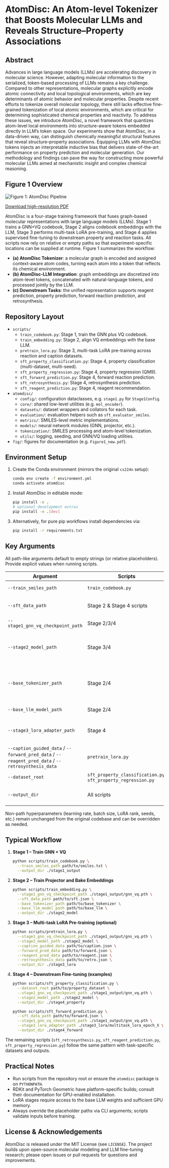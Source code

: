 # AtomDisc: An Atom-level Tokenizer that Boosts Molecular LLMs and Reveals Structure–Property Associations

## Abstract

Advances in large language models (LLMs) are accelerating discovery in molecular science. However, adapting molecular information to the serialized, token-based processing of LLMs remains a key challenge. Compared to other representations, molecular graphs explicitly encode atomic connectivity and local topological environments, which are key determinants of atomic behavior and molecular properties. Despite recent efforts to tokenize overall molecular topology, there still lacks effective fine-grained tokenization of local atomic environments, which are critical for determining sophisticated chemical properties and reactivity. 
To address these issues, we introduce AtomDisc, a novel framework that quantizes atom-level local environments into structure-aware tokens embedded directly in LLM’s token space. 
Our experiments show that AtomDisc, in a data-driven way, can distinguish chemically meaningful structural features that reveal structure–property associations. Equipping LLMs with AtomDisc tokens injects an interpretable inductive bias that delivers state-of-the-art performance on property prediction and molecular generation. Our methodology and findings can pave the way for constructing more powerful molecular LLMs aimed at mechanistic insight and complex chemical reasoning.

## Figure 1 Overview

![Figure 1: AtomDisc Pipeline](fig/Figure1_new.png)

[Download high-resolution PDF](fig/Figure1_new.pdf)


AtomDisc is a four-stage training framework that fuses graph-based molecular representations with large language models (LLMs). Stage 1 trains a GNN+VQ codebook, Stage 2 aligns codebook embeddings with the LLM, Stage 3 performs multi-task LoRA pre-training, and Stage 4 applies supervised fine-tuning to downstream property and reaction tasks. All scripts now rely on relative or empty paths so that experiment-specific locations can be supplied at runtime. Figure 1 summarizes the workflow:
- **(a) AtomDisc Tokenizer**: a molecular graph is encoded and assigned context-aware atom codes, turning each atom into a token that reflects its chemical environment.
- **(b) AtomDisc-LLM Integration**: graph embeddings are discretized into atom-level tokens, concatenated with natural-language tokens, and processed jointly by the LLM.
- **(c) Downstream Tasks**: the unified representation supports reagent prediction, property prediction, forward reaction prediction, and retrosynthesis.

## Repository Layout

- `scripts/`
  - `train_codebook.py`: Stage 1, train the GNN plus VQ codebook.
  - `train_embedding.py`: Stage 2, align VQ embeddings with the base LLM.
  - `pretrain_lora.py`: Stage 3, multi-task LoRA pre-training across reaction and caption datasets.
  - `sft_property_classification.py`: Stage 4, property classification (multi-dataset, multi-seed).
  - `sft_property_regression.py`: Stage 4, property regression (QM9).
  - `sft_forward_prediction.py`: Stage 4, forward reaction prediction.
  - `sft_retrosynthesis.py`: Stage 4, retrosynthesis prediction.
  - `sft_reagent_prediction.py`: Stage 4, reagent recommendation.
- `atomdisc/`
  - `config/`: configuration dataclasses, e.g. `stage1.py` for `Stage1Config`.
  - `core/`: shared low-level utilities (e.g. `mol_encoder`).
  - `datasets/`: dataset wrappers and collators for each task.
  - `evaluation/`: evaluation helpers such as `sft_evaluator_smiles`.
  - `metrics/`: SMILES-level metric implementations.
  - `models/`: neural network modules (GNN, projector, etc.).
  - `tokenization/`: SMILES processing and atom-level tokenization.
  - `utils/`: logging, seeding, and GNN/VQ loading utilities.
- `fig/`: figures for documentation (e.g. `Figure1_new.pdf`).

## Environment Setup

1. Create the Conda environment (mirrors the original `cs224n` setup):
   ```bash
   conda env create -f environment.yml
   conda activate atomdisc
   ```
2. Install AtomDisc in editable mode:
   ```bash
   pip install -e .
   # optional development extras
   pip install -e .[dev]
   ```
3. Alternatively, for pure pip workflows install dependencies via:
   ```bash
   pip install -r requirements.txt
   ```

## Key Arguments

All path-like arguments default to empty strings (or relative placeholders). Provide explicit values when running scripts.

| Argument | Scripts | Description |
| --- | --- | --- |
| `--train_smiles_path` | `train_codebook.py` | Stage 1 SMILES training file. |
| `--sft_data_path` | Stage 2 & Stage 4 scripts | SFT-formatted JSON/JSONL dataset. |
| `--stage1_gnn_vq_checkpoint_path` | Stage 2/3/4 | Trained GNN+VQ checkpoint (`.pth`). |
| `--stage2_model_path` | Stage 3/4 | Stage 2 output directory containing the projector-aligned LLM. |
| `--base_tokenizer_path` | Stage 2/4 | Base LLM tokenizer directory (required if `stage2_model_path` is empty). |
| `--base_llm_model_path` | Stage 2/4 | Base LLM weights directory. |
| `--stage3_lora_adapter_path` | Stage 4 | LoRA adapters from Stage 3 multi-task pre-training. |
| `--caption_guided_data` / `--forward_pred_data` / `--reagent_pred_data` / `--retrosynthesis_data` | `pretrain_lora.py` | Stage 3 datasets for each task. |
| `--dataset_root` | `sft_property_classification.py`, `sft_property_regression.py` | Root directory for property datasets. |
| `--output_dir` | All scripts | Output directory for checkpoints and logs. |

Non-path hyperparameters (learning rate, batch size, LoRA rank, seeds, etc.) remain unchanged from the original codebase and can be overridden as needed.

## Typical Workflow

1. **Stage 1 – Train GNN + VQ**
   ```bash
   python scripts/train_codebook.py \
     --train_smiles_path path/to/smiles.txt \
     --output_dir ./stage1_output
   ```

2. **Stage 2 – Train Projector and Bake Embeddings**
   ```bash
   python scripts/train_embedding.py \
     --stage1_gnn_vq_checkpoint_path ./stage1_output/gnn_vq.pth \
     --sft_data_path path/to/sft.json \
     --base_tokenizer_path path/to/base_tokenizer \
     --base_llm_model_path path/to/base_llm \
     --output_dir ./stage2_model
   ```

3. **Stage 3 – Multi-task LoRA Pre-training (optional)**
   ```bash
   python scripts/pretrain_lora.py \
     --stage1_gnn_vq_checkpoint_path ./stage1_output/gnn_vq.pth \
     --stage2_model_path ./stage2_model \
     --caption_guided_data path/to/caption.json \
     --forward_pred_data path/to/forward.json \
     --reagent_pred_data path/to/reagent.json \
     --retrosynthesis_data path/to/retro.json \
     --output_dir ./stage3_lora
   ```

4. **Stage 4 – Downstream Fine-tuning (examples)**
   ```bash
   python scripts/sft_property_classification.py \
     --dataset_root path/to/property_dataset \
     --stage1_gnn_vq_checkpoint_path ./stage1_output/gnn_vq.pth \
     --stage2_model_path ./stage2_model \
     --output_dir ./stage4_property

   python scripts/sft_forward_prediction.py \
     --sft_data_path path/to/forward.json \
     --stage1_gnn_vq_checkpoint_path ./stage1_output/gnn_vq.pth \
     --stage3_lora_adapter_path ./stage3_lora/multitask_lora_epoch_X \
     --output_dir ./stage4_forward
   ```

The remaining scripts (`sft_retrosynthesis.py`, `sft_reagent_prediction.py`, `sft_property_regression.py`) follow the same pattern with task-specific datasets and outputs.

## Practical Notes

- Run scripts from the repository root or ensure the `atomdisc` package is on `PYTHONPATH`.
- RDKit and PyTorch Geometric have platform-specific builds; consult their documentation for GPU-enabled installation.
- LoRA stages require access to the base LLM weights and sufficient GPU memory.
- Always override the placeholder paths via CLI arguments; scripts validate inputs before training.

## License & Acknowledgements

AtomDisc is released under the MIT License (see `LICENSE`). The project builds upon open-source molecular modeling and LLM fine-tuning research; please open issues or pull requests for questions and improvements. 

